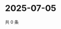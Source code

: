 # 2025-07-05

共 0 条

<!-- BEGIN ZHIHUVIDEO -->
<!-- 最后更新时间 Sat Jul 05 2025 05:11:18 GMT+0800 (China Standard Time) -->

<!-- END ZHIHUVIDEO -->
